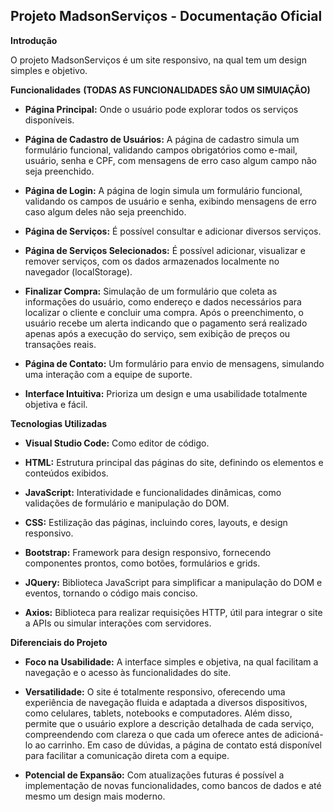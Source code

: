 ## Projeto MadsonServiços - Documentação Oficial

**Introdução**

O projeto MadsonServiços é um site responsivo, na qual tem um design simples e objetivo.

**Funcionalidades**  **(TODAS AS FUNCIONALIDADES SÃO UM SIMUlAÇÃO)**

* **Página Principal:** Onde o usuário pode explorar todos os serviços disponíveis.

* **Página de Cadastro de Usuários:** A página de cadastro simula um formulário funcional, validando campos obrigatórios como e-mail, usuário, senha e CPF, com mensagens de erro caso algum campo não seja preenchido.

* **Página de Login:** A página de login simula um formulário funcional, validando os campos de usuário e senha, exibindo mensagens de erro caso algum deles não seja preenchido.

* **Página de Serviços:** É possível consultar e adicionar diversos serviços.

* **Página de Serviços Selecionados:** É possível adicionar, visualizar e remover serviços, com os dados armazenados localmente no navegador (localStorage).

* **Finalizar Compra:** Simulação de um formulário que coleta as informações do usuário, como endereço e dados necessários para localizar o cliente e concluir uma compra. Após o preenchimento, o usuário recebe um alerta indicando que o pagamento será realizado apenas após a execução do serviço, sem exibição de preços ou transações reais.

* **Página de Contato:** Um formulário para envio de mensagens, simulando uma interação com a equipe de suporte.

* **Interface Intuitiva:** Prioriza um design e uma usabilidade totalmente objetiva e fácil.



**Tecnologias Utilizadas**

* **Visual Studio Code:** Como editor de código.

* **HTML:** Estrutura principal das páginas do site, definindo os elementos e conteúdos exibidos.

* **JavaScript:** Interatividade e funcionalidades dinâmicas, como validações de formulário e manipulação do DOM.

* **CSS:** Estilização das páginas, incluindo cores, layouts, e design responsivo.

* **Bootstrap:** Framework para design responsivo, fornecendo componentes prontos, como botões, formulários e grids.

* **JQuery:** Biblioteca JavaScript para simplificar a manipulação do DOM e eventos, tornando o código mais conciso.

* **Axios:** Biblioteca para realizar requisições HTTP, útil para integrar o site a APIs ou simular interações com servidores.



**Diferenciais do Projeto**

* **Foco na Usabilidade:** A interface simples e objetiva, na qual facilitam a navegação e o acesso às funcionalidades do site.

* **Versatilidade:** O site é totalmente responsivo, oferecendo uma experiência de navegação fluida e adaptada a diversos dispositivos, como celulares, tablets, notebooks e computadores. Além disso, permite que o usuário explore a descrição detalhada de cada serviço, compreendendo com clareza o que cada um oferece antes de adicioná-lo ao carrinho. Em caso de dúvidas, a página de contato está disponível para facilitar a comunicação direta com a equipe.

* **Potencial de Expansão:** Com atualizações futuras é possível a implementação de novas funcionalidades, como bancos de dados e até mesmo um design mais moderno.
